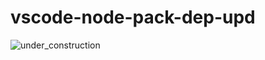 # vscode-node-pack-dep-upd

<!-- markdownlint-disable MD033 -->
<img align="center" src="https://cdn.pixabay.com/photo/2017/06/16/07/26/under-construction-2408061_960_720.png" alt="under_construction">
